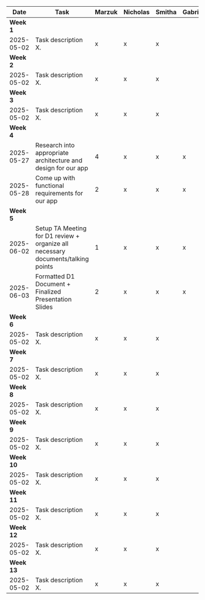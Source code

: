 | Date       | Task                     | Marzuk | Nicholas | Smitha | Gabriel | Weizhen | George |
|------------|--------------------------|--------|----------|--------|---------|---------|--------|
| **Week 1**                                                                                      |
| 2025-05-02 | Task description X.      | x      | x        | x      |         |         |        |
| **Week 2**                                                                                      |
| 2025-05-02 | Task description X.      | x      | x        | x      |         |         |        |
| **Week 3**                                                                                      |
| 2025-05-02 | Task description X.      | x      | x        | x      |         |         |        |
| **Week 4**                                                                                      |
| 2025-05-27 | Research into appropriate architecture and design for our app      | 4      | x        | x      | x         | x         | x        |
| 2025-05-28 | Come up with functional requirements for our app      | 2      | x        | x      | x         | x         | x        |
| **Week 5**                                                                                      |
| 2025-06-02 | Setup TA Meeting for D1 review + organize all necessary documents/talking points       | 1      | x        | x      | x        | x         | x        |
| 2025-06-03 | Formatted D1 Document + Finalized Presentation Slides      | 2      | x        | x      | x        | x         | x        |
| **Week 6**                                                                                      |
| 2025-05-02 | Task description X.      | x      | x        | x      |         |         |        |
| **Week 7**                                                                                      |
| 2025-05-02 | Task description X.      | x      | x        | x      |         |         |        |
| **Week 8**                                                                                      |
| 2025-05-02 | Task description X.      | x      | x        | x      |         |         |        |
| **Week 9**                                                                                      |
| 2025-05-02 | Task description X.      | x      | x        | x      |         |         |        |
| **Week 10**                                                                                     |
| 2025-05-02 | Task description X.      | x      | x        | x      |         |         |        |
| **Week 11**                                                                                     |
| 2025-05-02 | Task description X.      | x      | x        | x      |         |         |        |
| **Week 12**                                                                                     |
| 2025-05-02 | Task description X.      | x      | x        | x      |         |         |        |
| **Week 13**                                                                                     |
| 2025-05-02 | Task description X.      | x      | x        | x      |         |         |        |
